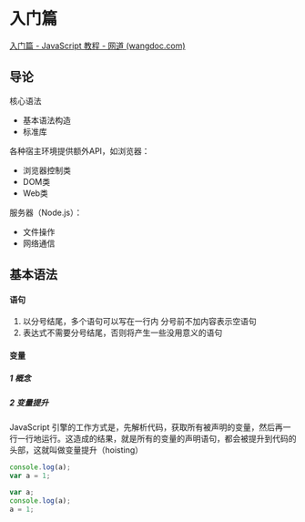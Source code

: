 # 入门篇

[入门篇 - JavaScript 教程 - 网道 (wangdoc.com)](https://wangdoc.com/javascript/basic/)

## 导论

核心语法

+ 基本语法构造
+ 标准库

各种宿主环境提供额外API，如浏览器：

+ 浏览器控制类
+ DOM类
+ Web类

服务器（Node.js）：

+ 文件操作
+ 网络通信

## 基本语法

#### 语句

1. 以分号结尾，多个语句可以写在一行内
   分号前不加内容表示空语句
2. 表达式不需要分号结尾，否则将产生一些没用意义的语句

#### 变量

##### 1 概念

##### 2 变量提升

JavaScript 引擎的工作方式是，先解析代码，获取所有被声明的变量，然后再一行一行地运行。这造成的结果，就是所有的变量的声明语句，都会被提升到代码的头部，这就叫做变量提升（hoisting）

```javascript
console.log(a);
var a = 1;

var a;
console.log(a);
a = 1;
```

